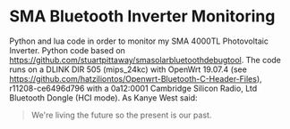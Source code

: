 # SMA Bluetooth Inverter Monitoring
Python and lua code in order to monitor my SMA 4000TL Photovoltaic Inverter. Python code based on https://github.com/stuartpittaway/smasolarbluetoothdebugtool. The code runs on a DLINK DIR 505 (mips_24kc) with OpenWrt 19.07.4 (see https://github.com/hatziliontos/Openwrt-Bluetooth-C-Header-Files), r11208-ce6496d796 with a 0a12:0001 Cambridge Silicon Radio, Ltd Bluetooth Dongle (HCI mode). 
As Kanye West said:

> We're living the future so
> the present is our past.
